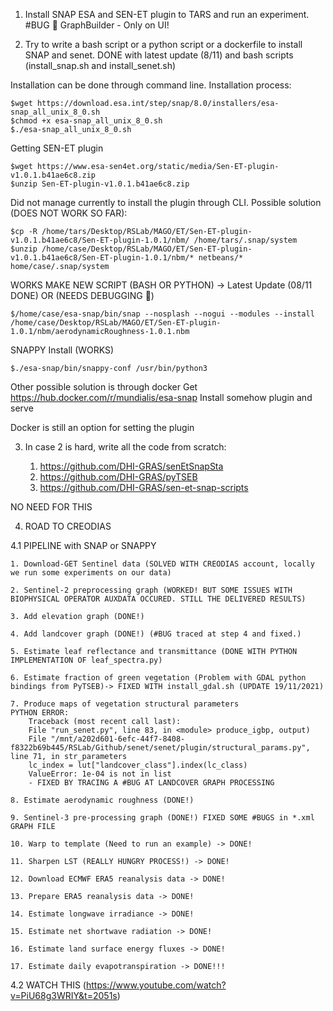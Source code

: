 1. Install SNAP ESA and SEN-ET plugin to TARS and run an experiment.
#BUG :bug: GraphBuilder - Only on UI!

2. Try to write a bash script or a python script or a dockerfile to install SNAP and senet.
DONE with latest update (8/11) and bash scripts (install_snap.sh and install_senet.sh)

Installation can be done through command line.
Installation process:

    $wget https://download.esa.int/step/snap/8.0/installers/esa-snap_all_unix_8_0.sh
    $chmod +x esa-snap_all_unix_8_0.sh
    $./esa-snap_all_unix_8_0.sh

Getting SEN-ET plugin

    $wget https://www.esa-sen4et.org/static/media/Sen-ET-plugin-v1.0.1.b41ae6c8.zip
    $unzip Sen-ET-plugin-v1.0.1.b41ae6c8.zip

Did not manage currently to install the plugin through CLI.
Possible solution (DOES NOT WORK SO FAR):
    
    $cp -R /home/tars/Desktop/RSLab/MAGO/ET/Sen-ET-plugin-v1.0.1.b41ae6c8/Sen-ET-plugin-1.0.1/nbm/ /home/tars/.snap/system 
    $unzip /home/case/Desktop/RSLab/MAGO/ET/Sen-ET-plugin-v1.0.1.b41ae6c8/Sen-ET-plugin-1.0.1/nbm/* netbeans/* home/case/.snap/system

WORKS MAKE NEW SCRIPT (BASH OR PYTHON) -> Latest Update (08/11 DONE)
OR (NEEDS DEBUGGING :bug:)

    $/home/case/esa-snap/bin/snap --nosplash --nogui --modules --install /home/case/Desktop/RSLab/MAGO/ET/Sen-ET-plugin-1.0.1/nbm/aerodynamicRoughness-1.0.1.nbm

SNAPPY Install (WORKS)

    $./esa-snap/bin/snappy-conf /usr/bin/python3

Other possible solution is through docker
Get https://hub.docker.com/r/mundialis/esa-snap
Install somehow plugin and serve

Docker is still an option for setting the plugin

3. In case 2 is hard, write all the code from scratch:

    1. https://github.com/DHI-GRAS/senEtSnapSta
    2. https://github.com/DHI-GRAS/pyTSEB
    3. https://github.com/DHI-GRAS/sen-et-snap-scripts

NO NEED FOR THIS

4. ROAD TO CREODIAS

4.1 PIPELINE with SNAP or SNAPPY

    1. Download-GET Sentinel data (SOLVED WITH CREODIAS account, locally we run some experiments on our data)
    
    2. Sentinel-2 preprocessing graph (WORKED! BUT SOME ISSUES WITH BIOPHYSICAL OPERATOR AUXDATA OCCURED. STILL THE DELIVERED RESULTS)
    
    3. Add elevation graph (DONE!)
    
    4. Add landcover graph (DONE!) (#BUG traced at step 4 and fixed.)
    
    5. Estimate leaf reflectance and transmittance (DONE WITH PYTHON IMPLEMENTATION OF leaf_spectra.py)
    
    6. Estimate fraction of green vegetation (Problem with GDAL python bindings from PyTSEB)-> FIXED WITH install_gdal.sh (UPDATE 19/11/2021)
    
    7. Produce maps of vegetation structural parameters
    PYTHON ERROR:
        Traceback (most recent call last):
        File "run_senet.py", line 83, in <module> produce_igbp, output)
        File "/mnt/a202d601-6efc-44f7-8408-f8322b69b445/RSLab/Github/senet/senet/plugin/structural_params.py", line 71, in str_parameters
        lc_index = lut["landcover_class"].index(lc_class)
        ValueError: 1e-04 is not in list
        - FIXED BY TRACING A #BUG AT LANDCOVER GRAPH PROCESSING
    
    8. Estimate aerodynamic roughness (DONE!)
    
    9. Sentinel-3 pre-processing graph (DONE!) FIXED SOME #BUGS in *.xml GRAPH FILE
    
    10. Warp to template (Need to run an example) -> DONE!
    
    11. Sharpen LST (REALLY HUNGRY PROCESS!) -> DONE!
    
    12. Download ECMWF ERA5 reanalysis data -> DONE!
    
    13. Prepare ERA5 reanalysis data -> DONE!
    
    14. Estimate longwave irradiance -> DONE!
    
    15. Estimate net shortwave radiation -> DONE!
    
    16. Estimate land surface energy fluxes -> DONE!
    
    17. Estimate daily evapotranspiration -> DONE!!!

4.2 WATCH THIS (https://www.youtube.com/watch?v=PiU68g3WRIY&t=2051s)